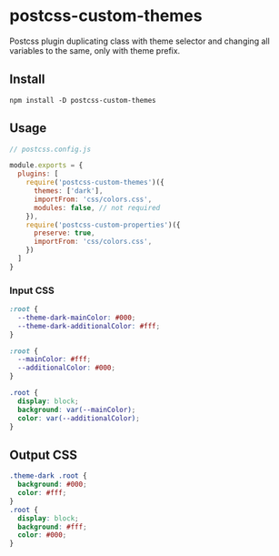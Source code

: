 # postcss-custom-themes
Postcss plugin duplicating class with theme selector and changing all variables to the same, only with theme prefix.

## Install
```npm install -D postcss-custom-themes```

## Usage
```js
// postcss.config.js

module.exports = {
  plugins: [
    require('postcss-custom-themes')({
      themes: ['dark'],
      importFrom: 'css/colors.css',
      modules: false, // not required
    }),
    require('postcss-custom-properties')({
      preserve: true,
      importFrom: 'css/colors.css',
    })
  ]
}
```

### Input CSS
```css
:root {
  --theme-dark-mainColor: #000;
  --theme-dark-additionalColor: #fff;
}

:root {
  --mainColor: #fff;
  --additionalColor: #000;
}

.root {
  display: block;
  background: var(--mainColor);
  color: var(--additionalColor);
}
```

## Output CSS
```css
.theme-dark .root {
  background: #000;
  color: #fff;
}
.root {
  display: block;
  background: #fff;
  color: #000;
}
```
